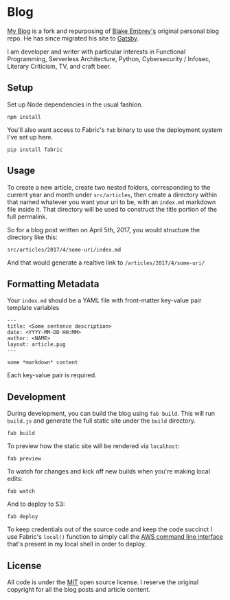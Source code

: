 # Blog

[My Blog](http://joecmarshall.com) is a fork and repurposing of [Blake Embrey's](https://github.com/blakeembrey) original personal blog repo. He has since migrated his site to [Gatsby](https://www.gatsbyjs.org/).

I am developer and writer with particular interests in Functional Programming, Serverless Architecture, Python, Cybersecurity / Infosec, Literary Criticism, TV, and craft beer. 

## Setup

Set up Node dependencies in the usual fashion.

`npm install`

You'll also want access to Fabric's `fab` binary to use the deployment system I've set up here.

`pip install fabric`

## Usage

To create a new article, create two nested folders, corresponding to the current year and month under `src/articles`, then create a directory within that named whatever you want your uri to be, with an `index.md` markdown file inside it. That directory will be used to construct the title portion of the full permalink.

So for a blog post written on April 5th, 2017, you would structure the directory like this:

```
src/articles/2017/4/some-uri/index.md
```

And that would generate a realtive link to `/articles/2017/4/some-uri/`

## Formatting Metadata

Your `index.md` should be a YAML file with front-matter key-value pair template variables

```
---
title: <Some sentence description>
date: <YYYY-MM-DD HH:MM>
author: <NAME>
layout: article.pug
---

some *markdown* content
```

Each key-value pair is required.

## Development

During development, you can build the blog using `fab build`. This will run `build.js` and generate the full static site under the `build` directory.

```
fab build
```

To preview how the static site will be rendered via `localhost`:

```
fab preview
```

To watch for changes and kick off new builds when you're making local edits:

```
fab watch
```

And to deploy to S3:

```
fab deploy
```

To keep credentials out of the source code and keep the code succinct I use Fabric's `local()` function to simply call the [AWS command line interface](https://aws.amazon.com/cli/) that's present in my local shell in order to deploy.

## License

All code is under the [MIT](https://opensource.org/licenses/MIT) open source license. I reserve the original copyright for all the blog posts and article content.